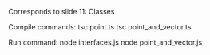Corresponds to slide 11: Classes

Compile commands:
    tsc point.ts
    tsc point_and_vector.ts
    
Run command:
    node interfaces.js
    node point_and_vector.js